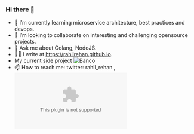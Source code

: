 ### Hi there 👋

- 🌱 I’m currently learning microservice architecture, best practices and devops.
- 👯 I’m looking to collaborate on interesting and challenging opensource projects.
- 💬 Ask me about Golang, NodeJS.
- ✍🏻 I write at https://rahilrehan.github.io.
- My current side project ![Banco](https://github.com/RahilRehan/banco)
- 📫 How to reach me: twitter: rahil_rehan , ![Email](rahil.midde@gmail.com)

